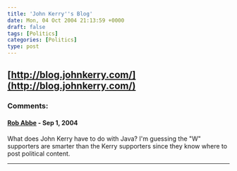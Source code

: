 ```yaml
---
title: 'John Kerry''s Blog'
date: Mon, 04 Oct 2004 21:13:59 +0000
draft: false
tags: [Politics]
categories: [Politics]
type: post
---
```


[http://blog.johnkerry.com/](http://blog.johnkerry.com/)
---
### Comments:
#### [Rob Abbe]( "") - <time datetime="2004-09-13 12:24:53">Sep 1, 2004</time>

What does John Kerry have to do with Java? I'm guessing the "W" supporters are smarter than the Kerry supporters since they know where to post political content.
<hr />
